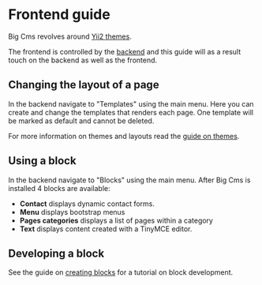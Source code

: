 # Frontend guide

Big Cms revolves around [Yii2 themes](http://www.yiiframework.com/doc-2.0/guide-output-theming.html).


The frontend is controlled by the [backend](backend-guide.md) and this guide will as a result touch on the backend
as well as the frontend.


## Changing the layout of a page

In the backend navigate to "Templates" using the main menu. Here you can create and change the templates that renders each page. 
One template will be marked as default and cannot be deleted. 


For more information on themes and layouts read the [guide on themes](themes.md).


## Using a block

In the backend navigate to "Blocks" using the main menu. After Big Cms is installed 4 blocks are available:

  - **Contact** displays dynamic contact forms.
  - **Menu** displays bootstrap menus
  - **Pages categories** displays a list of pages within a category
  - **Text** displays content created with a TinyMCE editor.


## Developing a block

See the guide on [creating blocks](creating-blocks.md) for a tutorial on block development.
